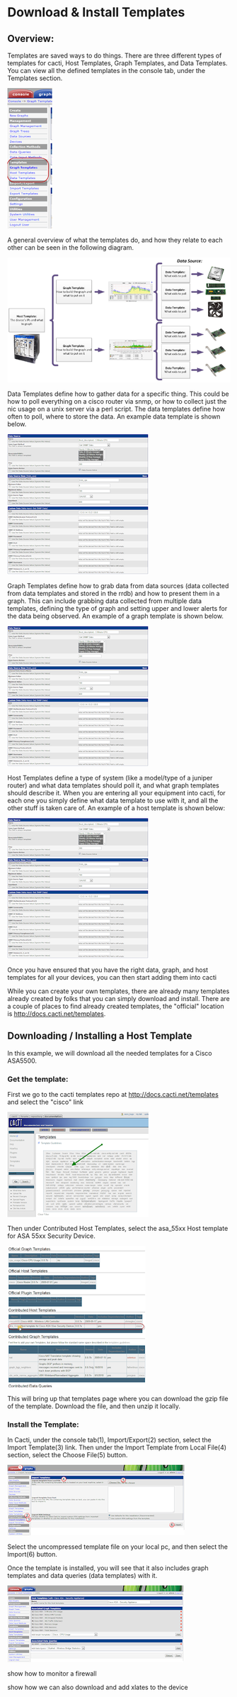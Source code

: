 # Download & Install Templates

## Overview: 
Templates are saved ways to do things.  There are three different types of templates for cacti, Host Templates, Graph Templates, and Data Templates.  You can view all the defined templates in the console tab, under the Templates section. 

<img src="../img/c16.png">

A general overview of what the templates do, and how they relate to each other can be seen in the following diagram.  

<img src="../img/c15.png">

Data Templates define how to gather data for a specific thing.  This could be how to poll everything on a cisco router via snmp, or how to collect just the nic usage on a unix server via a perl script.  The data templates define how often to poll, where to store the data.  An example data template is shown below.

<img src="../img/c17.png">

Graph Templates define how to grab data from data sources (data collected from data templates and stored in the rrdb) and how to present them in a graph.  This can include grabbing data collected from multiple data templates, defining the type of graph and setting upper and lower alerts for the data being observed.  An example of a graph template is shown below. 

<img src="../img/c17.png">

Host Templates define a type of system (like a model/type of a juniper router) and what data templates should poll it, and what graph templates should describe it.  When you are entering all your equipment into cacti, for each one you simply define what data template to use with it, and all the other stuff is taken care of. An example of a host template is shown below: 

<img src="../img/c17.png">

Once you have ensured that you have the right data, graph, and host templates for all your devices, you can then start adding them into cacti

While you can create your own templates, there are already many templates already created by folks that you can simply download and install.  There are a couple of places to find already created templates, the "official" location is http://docs.cacti.net/templates. 

## Downloading / Installing a Host Template
In this example, we will download all the needed templates for a Cisco ASA5500. 

### Get the template:
First we go to the cacti templates repo at http://docs.cacti.net/templates and select the "cisco" link 

<img src="../img/c21.png">

Then under Contributed Host Templates, select the asa_55xx Host template for ASA 55xx Security Device.  

<img src="../img/c22.png">
 
This will bring up that templates page where you can download the gzip file of the template.  Download the file, and then unzip it locally.

### Install the Template: 
In Cacti, under the console tab(1), Import/Export(2) section, select the Import Template(3) link.  Then under the Import Template from Local File(4) section, select the Choose File(5) button.  

<img src="../img/c20.png">

Select the uncompressed template file on your local pc, and then select the Import(6) button.  

Once the template is installed, you will see that it also includes graph templates and data queries (data templates) with it.  

<img src="../img/c24.png">



show how to monitor a firewall 

show how we can also download and add xlates to the device
